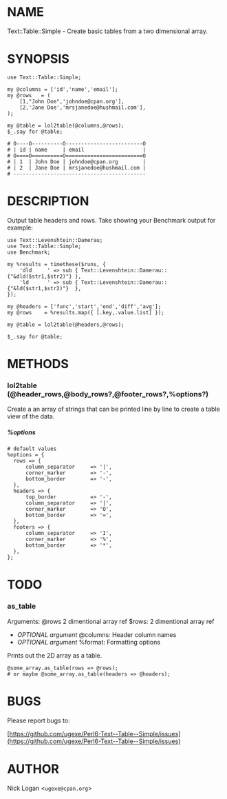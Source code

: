 # NAME

Text::Table::Simple - Create basic tables from a two dimensional array.


# SYNOPSIS

    use Text::Table::Simple;

    my @columns = ['id','name','email'];
    my @rows   = (
        [1,"John Doe",'johndoe@cpan.org'],
        [2,'Jane Doe','mrsjanedoe@hushmail.com'],
    );

    my @table = lol2table(@columns,@rows);
    $_.say for @table;

    # O----O----------O-------------------------O
    # | id | name     | email                   |
    # O====O==========O=========================O
    # | 1  | John Doe | johndoe@cpan.org        |
    # | 2  | Jane Doe | mrsjanedoe@hushmail.com |
    # -------------------------------------------


# DESCRIPTION

Output table headers and rows. Take showing your Benchmark output for example:

    use Text::Levenshtein::Damerau; 
    use Text::Table::Simple;
    use Benchmark;

    my %results = timethese($runs, {
        'dld     ' => sub { Text::Levenshtein::Damerau::{"&dld($str1,$str2)"} },
        'ld      ' => sub { Text::Levenshtein::Damerau::{"&ld($str1,$str2)"}  },
    });

    my @headers = ['func','start','end','diff','avg'];
    my @rows    = %results.map({ [.key,.value.list] });

    my @table = lol2table(@headers,@rows);

    $_.say for @table;


# METHODS

### lol2table (@header_rows,@body_rows?,@footer_rows?,%options?)

Create a an array of strings that can be printed line by line to create a table view of the data.

##### %options
    # default values
    %options = {
      rows => {
          column_separator     => '|',
          corner_marker        => '-',
          bottom_border        => '-',
      },
      headers => {
          top_border           => '-',
          column_separator     => '|',
          corner_marker        => 'O',
          bottom_border        => '=',
      },
      footers => {
          column_separator     => 'I',
          corner_marker        => '%',
          bottom_border        => '*',
      },
    };


# TODO

### as_table

Arguments: \@rows 2 dimentional array ref 
$rows: 2 dimentional array ref
- _OPTIONAL argument_ \@columns: Header column names 
- _OPTIONAL argument_ \%format: Formatting options 

Prints out the 2D array as a table.

    @some_array.as_table(rows => @rows);
    # or maybe @some_array.as_table(headers => @headers);


# BUGS

Please report bugs to:

[https://github.com/ugexe/Perl6-Text--Table--Simple/issues](https://github.com/ugexe/Perl6-Text--Table--Simple/issues)

# AUTHOR

Nick Logan <`ugexe@cpan.org`\>
